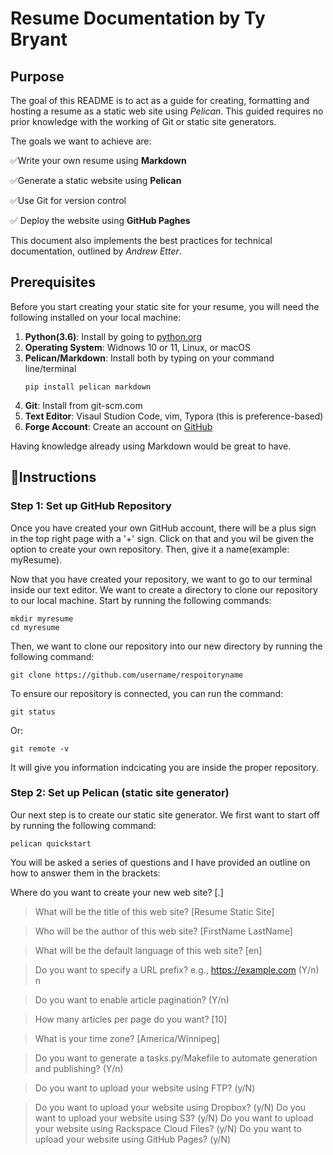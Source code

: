 # Resume Documentation by Ty Bryant

## Purpose
The goal of this README is to act as a guide for creating, formatting and hosting a resume as a static web site using _Pelican_.
This guided requires no prior knowledge with the working of Git or static site generators.

The goals we want to achieve are:

✅Write your own resume using **Markdown**

✅Generate a static website using **Pelican**

✅Use Git for version control

✅ Deploy the website using **GitHub Paghes**

This document also implements the best practices for technical documentation, outlined by _Andrew Etter_.

## Prerequisites
Before you start creating your static site for your resume, you will need the following installed on your local machine:
1) **Python(3.6)**: Install by going to [python.org](https://www.python.org/downloads)
2) **Operating System**: Widnows 10 or 11, Linux, or macOS
3) **Pelican/Markdown**: Install both by typing on your command line/terminal
   ```
   pip install pelican markdown
   ```
4) **Git**: Install from git-scm.com
5) **Text Editor**: Visaul Studion Code, vim, Typora (this is preference-based)
6) **Forge Account**: Create an account on [GitHub](https://github.com)

Having knowledge already using Markdown would be great to have.

## 📝Instructions

### Step 1: Set up GitHub Repository

Once you have created your own GitHub account, there will be a plus sign in the top right page with a '+' sign. Click on that and you wil be given the option to create your own repository.
Then, give it a name(example: myResume).

Now that you have created your repository, we want to go to our terminal inside our text editor. We want to create a directory to clone our repository to our local machine. Start by running the following commands:
```
mkdir myresume
cd myresume
```
Then, we want to clone our repository into our new directory by running the following command:
```
git clone https://github.com/username/respoitoryname
```

To ensure our repository is connected, you can run the command:
```
git status
```
Or:
```
git remote -v
```
It will give you information indcicating you are inside the proper repository.

### Step 2: Set up Pelican (static site generator)

Our next step is to create our static site generator. We first want to start off by running the following command:
```
pelican quickstart
```

You will be asked a series of questions and I have provided an outline on how to answer them in the brackets:

Where do you want to create your new web site? [.]

> What will be the title of this web site? [Resume Static Site]

> Who will be the author of this web site? [FirstName LastName]

> What will be the default language of this web site? [en]

> Do you want to specify a URL prefix? e.g., https://example.com (Y/n) n

> Do you want to enable article pagination? (Y/n)

> How many articles per page do you want? [10]

> What is your time zone? [America/Winnipeg]

> Do you want to generate a tasks.py/Makefile to automate generation and publishing? (Y/n)

> Do you want to upload your website using FTP? (y/N)

> Do you want to upload your website using Dropbox? (y/N)
> Do you want to upload your website using S3? (y/N)
> Do you want to upload your website using Rackspace Cloud Files? (y/N)
> Do you want to upload your website using GitHub Pages? (y/N)




